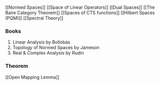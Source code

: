 [[Normed Spaces]]
[[Space of Linear Operators]]
[[Dual Spaces]]
[[The Baire Category Theorem]]
[[Spaces of CTS functions]]
[[Hilbert Spaces (PQM)]]
[[Spectral Theory]]

### Books
1. Linear Analysis by Bollobás
2. Topology of Normed Spaces by Jameson
3. Real & Complex Analysis by Rudin




### Theorem
[[Open Mapping Lemma]]